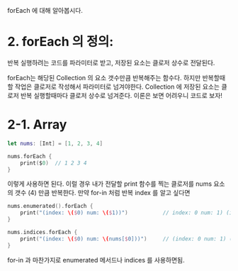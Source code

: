 forEach 에 대해 알아봅시다.

# 2. forEach 의 정의:

반복 실행하려는 코드를 파라미터로 받고, 저장된 요소는 클로저 상수로 전달된다.

forEach는 해당된 Collection 의 요소 갯수만큼 반복해주는 함수다.  하지만 반복할때 할 작업은 클로저로 작성해서 파라미터로 넘겨야한다.  Collection 에 저장된 요소는 클로저 반복 실행할때마다 클로저 상수로 넘겨준다.  이론은 보면 어려우니 코드로 보자!

# 2-1. Array

```swift
let nums: [Int] = [1, 2, 3, 4]

nums.forEach {
    print($0)  // 1 2 3 4
}
```

이렇게 사용하면 된다.  이럴 경우 내가 전달할 print 함수를 찍는 클로저를 nums 요소의 갯수 (4) 만큼 반복한다.  만약 for-in 처럼 반복 index 를 알고 싶다면

```swift
nums.enumerated().forEach {
    print("(index: \($0) num: \($1))")           // index: 0 num: 1) (index: 1 num: 2) (index: 2 num: 3) (index: 3 num: 4) 
}

nums.indices.forEach {
    print("(index: \($0) num: \(nums[$0]))")     // (index: 0 num: 1) (index: 1 num: 2) (index: 2 num: 3) (index: 3 num: 4)
}

```

for-in 과 마찬가지로 enumerated 메서드나 indices 를 사용하면됨.

